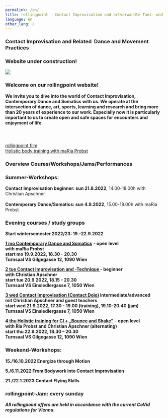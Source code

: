 ```yaml
---
permalink: /en/
title: rollingpoint - Contact Improvisation und artverwandte Tanz- und Bewegungsformen
language: en
other_lang: /
---
```

### Contact Improvisation and Related  Dance and Movement Practices

### **Website under construction!**

![](/assets/uploads/dsc_1901_klein.jpg)

### Welcome on our rollingpoint website!

**We invite you to dive into the world of Contact Improvisation, Contemporary Dance and Somatics with us. We operate at the intersection of dance, art, sports, learning and research and bring more than 20 years of experience to our work. Especially now it is particularly important to us to create open and safe spaces for encounters and enjoyment of life.**

#### &nbsp;

<div class="imglink"><a target="_blank" href="https://www.youtube.com/embed/kp3DqzN1Ldo"><img src="/assets/uploads/video_vorschau_rollingpoint.png" alt="" /><div>rollingpoint film</div></a></div>

<div class="imglink"><a target="_blank" href="https://www.youtube.com/embed/6A5otnVZAg4"><img src="/assets/uploads/video_vorschau_maria.png" alt="" /><div>Holistic body training with maRia Probst</div></a></div>

### Overview Coures/Workshops/Jams/Performances

### Summer-Workshops:

**Contact Improvisation beginner: sun 21.8.2022**, 14.00-18.00h with Christian Apschner\
\
**Contemporary Dance/Somatics: sun 4.9.2022**, 15.00-18.00h with maRia Probst

### Evening courses / study groups

**Start wintersemester 2022/23: 19.-22.9.2022**

**[1 mo Contemporary Dance and Somatics](/en/kurse#mo)** - **open level**\
**with maRia Probst**  \
**start mo 19.9.2022, 18.30 - 20.30**\
**Turnsaal VS Gilgegasse 12, 1090 Wien**

**[2 tue Contact Improvisation and -Technique ](/en/kurse#di)- beginner**\
**with Christian Apschner**\
**start tue 20.9.2022, 18.15 - 20.30**\
**Turnsaal VS Einsiedlergasse 7, 1050 Wien**

**[3 wed Contact Improvisation (Contact Dojo)](/en/kurse#mi) intermediate/advanced**\
**mit Christian Apschner and guest teachers**\
**start wed 21.9.2022, 17.30 - 19.00 (training), 19.10-20.40 (jam)**\
**Turnsaal VS Einsiedlergasse 7, 1050 Wien**

**[4 thu Holistic training for CI + „Bounce and Shake"](/en/kurse#do)** - **open level**\
**with Ria Probst and Christian Apschner (alternating)**\
**start thu 22.9.2022, 18.30 – 20.30**\
**Turnsaal VS Gilgegasse 12, 1090 Wien**

### Weekend-Workshops:

**15./16.10.2022 Energize through Motion**

**5./6.11.2022 From Bodywork into Contact Improvisation**

**21./22.1.2023 Contact Flying Skills**

### **rollingpoint-Jam: every sunday**

***All rollingpoint offers are held in accordance with the current CoVid regulations for Vienna.***

&nbsp;